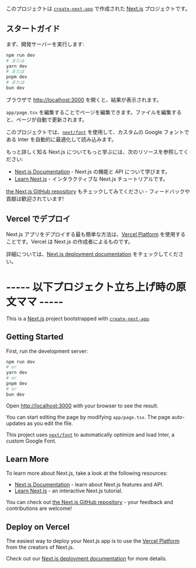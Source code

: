 このプロジェクトは [`create-next-app`](https://github.com/vercel/next.js/tree/canary/packages/create-next-app) で作成された [Next.js](https://nextjs.org/) プロジェクトです。

## スタートガイド
まず、開発サーバーを実行します:
```bash
npm run dev
# または
yarn dev
# または
pnpm dev
# または
bun dev
```
ブラウザで [http://localhost:3000](http://localhost:3000) を開くと、結果が表示されます。

`app/page.tsx` を編集することでページを編集できます。ファイルを編集すると、ページが自動で更新されます。

このプロジェクトでは、[`next/font`](https://nextjs.org/docs/basic-features/font-optimization) を使用して、カスタムの Google フォントである Inter を自動的に最適化して読み込みます。

もっと詳しく知る
Next.js についてもっと学ぶには、次のリソースを参照してください:

- [Next.js Documentation](https://nextjs.org/docs) - Next.js の機能と API について学びます。
- [Learn Next.js](https://nextjs.org/learn) - インタラクティブな Next.js チュートリアルです。

[the Next.js GitHub repository](https://github.com/vercel/next.js/) もチェックしてみてください - フィードバックや貢献は歓迎されています!

## Vercel でデプロイ
Next.js アプリをデプロイする最も簡単な方法は、[Vercel Platform](https://vercel.com/new?utm_medium=default-template&filter=next.js&utm_source=create-next-app&utm_campaign=create-next-app-readme) を使用することです。Vercel は Next.js の作成者によるものです。

詳細については、[Next.js deployment documentation](https://nextjs.org/docs/deployment) をチェックしてください。



# ----- 以下プロジェクト立ち上げ時の原文ママ -----
This is a [Next.js](https://nextjs.org/) project bootstrapped with [`create-next-app`](https://github.com/vercel/next.js/tree/canary/packages/create-next-app).

## Getting Started

First, run the development server:

```bash
npm run dev
# or
yarn dev
# or
pnpm dev
# or
bun dev
```

Open [http://localhost:3000](http://localhost:3000) with your browser to see the result.

You can start editing the page by modifying `app/page.tsx`. The page auto-updates as you edit the file.

This project uses [`next/font`](https://nextjs.org/docs/basic-features/font-optimization) to automatically optimize and load Inter, a custom Google Font.

## Learn More

To learn more about Next.js, take a look at the following resources:

- [Next.js Documentation](https://nextjs.org/docs) - learn about Next.js features and API.
- [Learn Next.js](https://nextjs.org/learn) - an interactive Next.js tutorial.

You can check out [the Next.js GitHub repository](https://github.com/vercel/next.js/) - your feedback and contributions are welcome!

## Deploy on Vercel

The easiest way to deploy your Next.js app is to use the [Vercel Platform](https://vercel.com/new?utm_medium=default-template&filter=next.js&utm_source=create-next-app&utm_campaign=create-next-app-readme) from the creators of Next.js.

Check out our [Next.js deployment documentation](https://nextjs.org/docs/deployment) for more details.
